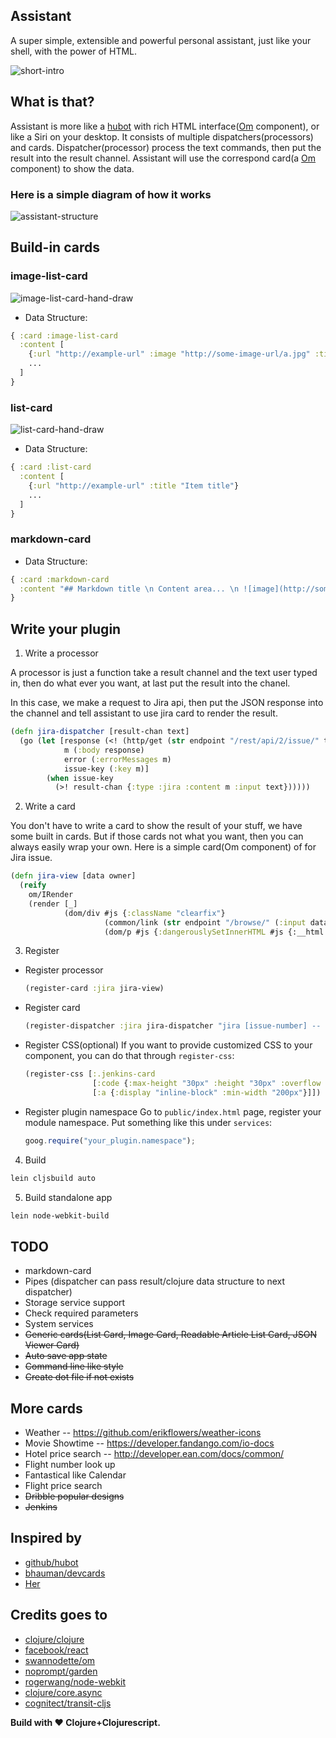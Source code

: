 ## Assistant
A super simple, extensible and powerful personal assistant, just like your shell, with the power of HTML.

![short-intro](https://asistant-assets.s3.amazonaws.com/short-intro-video.gif)

## What is that?
Assistant is more like a [hubot](https://github.com/github/hubot) with rich HTML interface([Om](https://github.com/swannodette/om) component), or like a Siri on your desktop.
It consists of multiple dispatchers(processors) and cards.
Dispatcher(processor) process the text commands, then put the result into the result channel.
Assistant will use the correspond card(a [Om](https://github.com/swannodette/om) component) to show the data.

### Here is a simple diagram of how it works
![assistant-structure](https://asistant-assets.s3.amazonaws.com/assistant-structure.jpg)

## Build-in cards

### image-list-card
  ![image-list-card-hand-draw](https://s3.amazonaws.com/asistant-assets/assistant-list-image-card.png)

  * Data Structure:

  ```clojure
  { :card :image-list-card
    :content [
      {:url "http://example-url" :image "http://some-image-url/a.jpg" :title "Item title"}
      ...
    ]
  }
  ```

### list-card
  ![list-card-hand-draw](https://s3.amazonaws.com/asistant-assets/assistant-list-card.png)

  * Data Structure:

  ```clojure
  { :card :list-card
    :content [
      {:url "http://example-url" :title "Item title"}
      ...
    ]
  }
  ```

### markdown-card

  * Data Structure:

  ```clojure
  { :card :markdown-card
    :content "## Markdown title \n Content area... \n ![image](http://someawesome-image.jpg)"
  }
  ```

## Write your plugin
1. Write a processor

  A processor is just a function take a result channel and the text user typed in, then do what ever you want, at last
  put the result into the chanel.

  In this case, we make a request to Jira api, then put the JSON response into the channel and tell assistant to use jira card to
  render the result.

  ```clojure
  (defn jira-dispatcher [result-chan text]
    (go (let [response (<! (http/get (str endpoint "/rest/api/2/issue/" text) {:basic-auth {:username username :password password}}))
              m (:body response)
              error (:errorMessages m)
              issue-key (:key m)]
          (when issue-key
            (>! result-chan {:type :jira :content m :input text})))))
  ```

2. Write a card

  You don't have to write a card to show the result of your stuff, we have some built in cards.
  But if those cards not what you want, then you can always easily wrap your own.
  Here is a simple card(Om component) of for Jira issue.

  ```clojure
  (defn jira-view [data owner]
    (reify
      om/IRender
      (render [_]
              (dom/div #js {:className "clearfix"}
                       (common/link (str endpoint "/browse/" (:input data)) (dom/h4 nil (-> data :content :key) "  " (-> data :content :fields :summary)))
                       (dom/p #js {:dangerouslySetInnerHTML #js {:__html (clojure.string/replace (or
  ```

3. Register

  * Register processor
    ```clojure
    (register-card :jira jira-view)
    ```

  * Register card
    ```clojure
    (register-dispatcher :jira jira-dispatcher "jira [issue-number] -- find jira issue")
    ```

  * Register CSS(optional)
    If you want to provide customized CSS to your component, you can do that through ```register-css```:
    ```clojure
    (register-css [:.jenkins-card
                   [:code {:max-height "30px" :height "30px" :overflow "auto"}]
                   [:a {:display "inline-block" :min-width "200px"}]])
    ```

  * Register plugin namespace
    Go to ```public/index.html``` page, register your module namespace. Put something like this under `services`:
    ```javascript
    goog.require("your_plugin.namespace");
    ```

4. Build

  ```bash
  lein cljsbuild auto
  ```

5. Build standalone app

  ```bash
  lein node-webkit-build
  ```

## TODO
* markdown-card
* Pipes (dispatcher can pass result/clojure data structure to next dispatcher)
* Storage service support
* Check required parameters
* System services
* ~~Generic cards(List Card, Image Card, Readable Article List Card, JSON Viewer Card)~~
* ~~Auto save app state~~
* ~~Command line like style~~
* ~~Create dot file if not exists~~

## More cards
* Weather -- https://github.com/erikflowers/weather-icons
* Movie Showtime -- https://developer.fandango.com/io-docs
* Hotel price search -- http://developer.ean.com/docs/common/
* Flight number look up
* Fantastical like Calendar
* Flight price search
* ~~Dribble popular designs~~
* ~~Jenkins~~


## Inspired by
* [github/hubot](https://github.com/github/hubot)
* [bhauman/devcards](https://github.com/bhauman/devcards)
* [Her](http://www.imdb.com/title/tt1798709/)

## Credits goes to
* [clojure/clojure](https://github.com/clojure/clojure)
* [facebook/react](https://github.com/facebook/react)
* [swannodette/om](https://github.com/swannodette/om)
* [noprompt/garden](https://github.com/noprompt/garden)
* [rogerwang/node-webkit](https://github.com/rogerwang/node-webkit)
* [clojure/core.async](https://github.com/clojure/core.async)
* [cognitect/transit-cljs](https://github.com/cognitect/transit-cljs)

__Build with ♥ Clojure+Clojurescript.__
